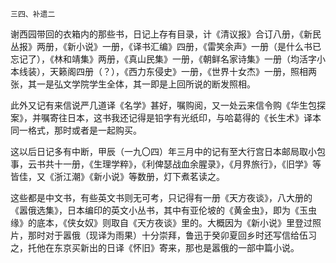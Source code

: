     三四、补遗二 

   谢西园带回的衣箱内的那些书，日记上存有目录，计《清议报》合订八册，《新民丛报》两册，《新小说》一册，《译书汇编》四册，《雷笑余声》一册（是什么书已忘记了），《林和靖集》两册，《真山民集》一册，《朝鲜名家诗集》一册（均活字小本线装），天籁阁四册（？），《西力东侵史》一册，《世界十女杰》一册，照相两张，其一是弘文学院学生全体，其一即是上回所说的断发照相。

   此外又记有来信说严几道译《名学》甚好，嘱购阅，又一处云来信令购《华生包探案》，并嘱寄往日本，这书我还记得是铅字有光纸印，与哈葛得的《长生术》译本同一格式，那时或者是一起购买。

   这以后日记多有中断，甲辰（一九〇四）年三月中的记有至大行宫日本邮局取小包事，云书共十一册，《生理学粹》，《利俾瑟战血余腥录》，《月界旅行》，《旧学》等皆佳，又《浙江潮》《新小说》等数册，灯下煮茗读之。

   这些都是中文书，有些英文书则无可考，只记得有一册《天方夜谈》，八大册的《嚣俄选集》，日本编印的英文小丛书，其中有亚伦坡的《黄金虫》，即为《玉虫缘》的底本，《侠女奴》则取自《天方夜谈》里的。大概因为《新小说》里登过照片，那时对于嚣俄（现译为雨果）十分崇拜，鲁迅于癸卯夏回乡时还写信给伍习之，托他在东京买新出的日译《怀旧》寄来，那也是嚣俄的一部中篇小说。

